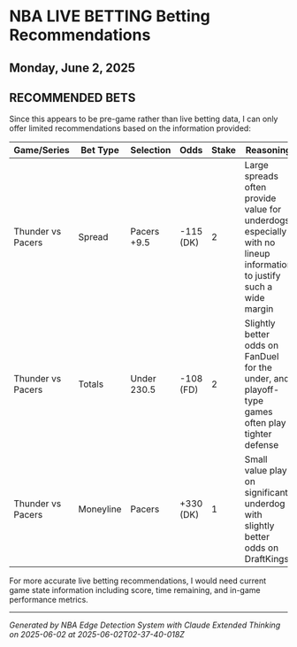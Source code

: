 # NBA LIVE BETTING Betting Recommendations
## Monday, June 2, 2025

## RECOMMENDED BETS
Since this appears to be pre-game rather than live betting data, I can only offer limited recommendations based on the information provided:

| Game/Series | Bet Type | Selection | Odds | Stake | Reasoning |
|-------------|----------|-----------|------|-------|-----------|
| Thunder vs Pacers | Spread | Pacers +9.5 | -115 (DK) | 2 | Large spreads often provide value for underdogs, especially with no lineup information to justify such a wide margin |
| Thunder vs Pacers | Totals | Under 230.5 | -108 (FD) | 2 | Slightly better odds on FanDuel for the under, and playoff-type games often play tighter defense |
| Thunder vs Pacers | Moneyline | Pacers | +330 (DK) | 1 | Small value play on significant underdog with slightly better odds on DraftKings |

For more accurate live betting recommendations, I would need current game state information including score, time remaining, and in-game performance metrics.

---
*Generated by NBA Edge Detection System with Claude Extended Thinking on 2025-06-02 at 2025-06-02T02-37-40-018Z*

